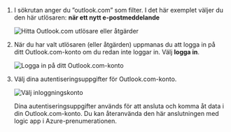 1. I sökrutan anger du ”outlook.com” som filter. I det här exemplet väljer du den här utlösaren: **när ett nytt e-postmeddelande**

   ![Hitta Outlook.com utlösare eller åtgärder](./media/connectors-create-api-outlook/select-outlook.png)

1. När du har valt utlösaren (eller åtgärden) uppmanas du att logga in på ditt Outlook.com-konto om du redan inte loggar in. Välj **logga in**.

   ![Logga in på ditt Outlook.com-konto](./media/connectors-create-api-outlook/sign-in-outlook.png)  

3. Välj dina autentiseringsuppgifter för Outlook.com-konto.

   ![Välj inloggningskonto](./media/connectors-create-api-outlook/outlook-sign-in.png)  

   Dina autentiseringsuppgifter används för att ansluta och komma åt data i din Outlook.com-konto.
   Du kan återanvända den här anslutningen med logic app i Azure-prenumerationen. 
